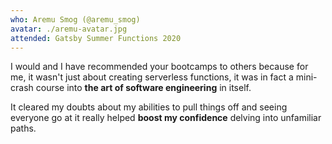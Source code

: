 ```yaml
---
who: Aremu Smog (@aremu_smog)
avatar: ./aremu-avatar.jpg
attended: Gatsby Summer Functions 2020
---
```


I would and I have recommended your bootcamps to others because for me, it wasn't just about creating serverless functions, it was in fact a mini-crash course into **the art of software engineering** in itself.

It cleared my doubts about my abilities to pull things off and seeing everyone go at it really helped **boost my confidence** delving into unfamiliar paths.
